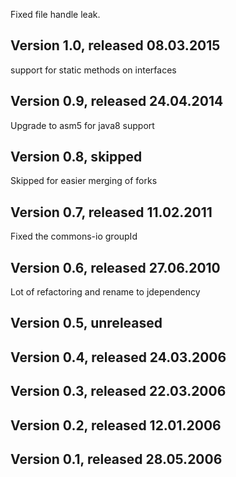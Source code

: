 Fixed file handle leak.


## Version 1.0, released 08.03.2015
support for static methods on interfaces

## Version 0.9, released 24.04.2014

Upgrade to asm5 for java8 support

## Version 0.8, skipped

Skipped for easier merging of forks

## Version 0.7, released 11.02.2011

Fixed the commons-io groupId

## Version 0.6, released 27.06.2010

Lot of refactoring and rename to jdependency


## Version 0.5, unreleased


## Version 0.4, released 24.03.2006


## Version 0.3, released 22.03.2006


## Version 0.2, released 12.01.2006


## Version 0.1, released 28.05.2006


